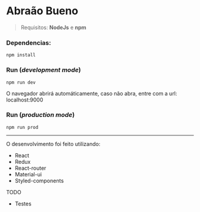 # Abraão Bueno

> Requisitos: **NodeJs** e **npm**

### Dependencias:

```npm install```

### Run (*development mode*)

```npm run dev```

O navegador abrirá automáticamente, caso não abra, entre com a url: localhost:9000

### Run (*production mode*)

```npm run prod```

-----

O desenvolvimento foi feito utilizando:

- React
- Redux
- React-router
- Material-ui
- Styled-components

TODO

- Testes
